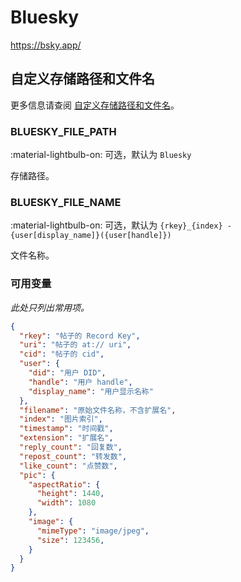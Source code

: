# Bluesky

<https://bsky.app/>

## 自定义存储路径和文件名

更多信息请查阅 [自定义存储路径和文件名](./index.zh.md/#customizing-storage-path--file-name)。

### BLUESKY_FILE_PATH

:material-lightbulb-on: 可选，默认为 `Bluesky`

存储路径。

### BLUESKY_FILE_NAME

:material-lightbulb-on: 可选，默认为 `{rkey}_{index} - {user[display_name]}({user[handle]})`

文件名称。

### 可用变量

_此处只列出常用项。_

```json
{
  "rkey": "帖子的 Record Key",
  "uri": "帖子的 at:// uri",
  "cid": "帖子的 cid",
  "user": {
    "did": "用户 DID",
    "handle": "用户 handle",
    "display_name": "用户显示名称"
  },
  "filename": "原始文件名称，不含扩展名",
  "index": "图片索引",
  "timestamp": "时间戳",
  "extension": "扩展名",
  "reply_count": "回复数",
  "repost_count": "转发数",
  "like_count": "点赞数",
  "pic": {
    "aspectRatio": {
      "height": 1440,
      "width": 1080
    },
    "image": {
      "mimeType": "image/jpeg",
      "size": 123456,
    }
  }
}
```
